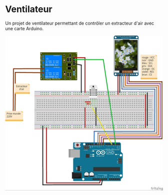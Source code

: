 <!--# Ventilateur -->
<!--+ 2020-->
<!--$ Arduino-->
<!--$ Electronique -->
<!--% Un projet de ventilateur permettant de contrôler un extracteur d'air avec une carte Arduino. -->

# Ventilateur

Un projet de ventilateur permettant de contrôler un extracteur d'air avec une carte Arduino.

![Capture d'écran 1](.img/Ventilation.jpg)